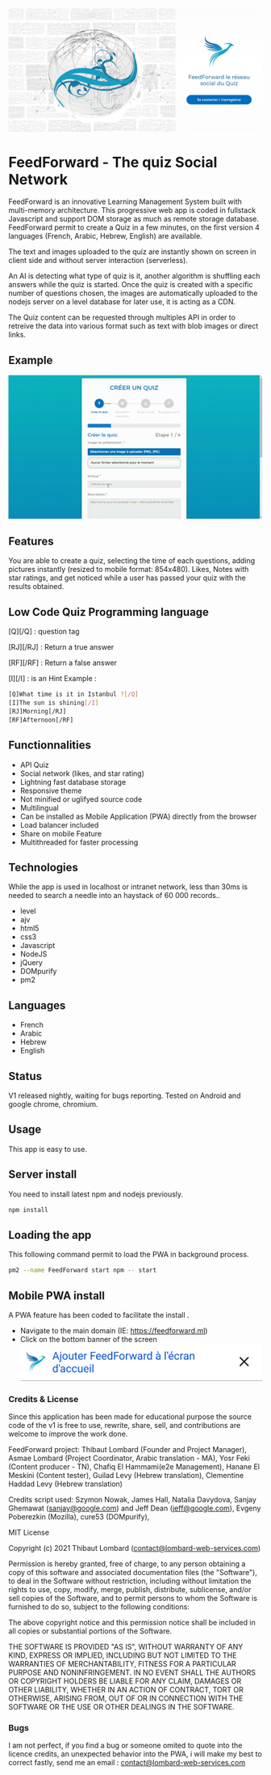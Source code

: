 ![image](https://github.com/Lombard-Web-Services/FeedForward/raw/master/demo/ff-index.png)
# FeedForward - The quiz Social Network
FeedForward is an innovative Learning Management System built with multi-memory architecture. This progressive web app is coded in fullstack Javascript and support DOM storage as much as remote storage database. FeedForward permit to create a Quiz in a few minutes, on the first version 4 languages (French, Arabic, Hebrew, English) are available. 

The text and images uploaded to the quiz are instantly shown on screen in client side and without server interaction (serverless). 

An AI is detecting what type of quiz is it, another algorithm is shuffling each answers while the quiz is started. Once the quiz is created with a specific number of questions chosen, the images are automatically uploaded to the nodejs server on a level database for later use, it is acting as a CDN. 

The Quiz content can be requested through multiples API in order to retreive the data into various format such as text with blob images or direct links.   

## Example
![image](https://github.com/Lombard-Web-Services/FeedForward/raw/master/demo/quiz.gif)

## Features
You are able to create a quiz, selecting the time of each questions, adding pictures instantly (resized to mobile format: 854x480). Likes, Notes with star ratings, and get noticed while a user has passed your quiz with the results obtained.

## Low Code Quiz Programming language
[Q][/Q] : question tag 

[RJ][/RJ] : Return a true answer 

[RF][/RF] : Return a false answer 

[I][/I] : is an Hint 
Example :
```sh
[Q]What time is it in Istanbul ?[/Q]
[I]The sun is shining[/I]
[RJ]Morning[/RJ]
[RF]Afternoon[/RF]
```

## Functionnalities
* API Quiz
* Social network (likes, and star rating)
* Lightning fast database storage
* Responsive theme 
* Not minified or uglifyed source code
* Multilingual
* Can be installed as Mobile Application (PWA) directly from the browser 
* Load balancer included 
* Share on mobile Feature
* Multithreaded for faster processing

## Technologies
While the app is used in localhost or intranet network, less than 30ms is needed to search a needle into an haystack of 60 000 records..
* level
* ajv 
* html5
* css3
* Javascript
* NodeJS
* jQuery
* DOMpurify
* pm2

## Languages
* French
* Arabic
* Hebrew
* English

## Status
V1 released nightly, waiting for bugs reporting.
Tested on Android and google chrome, chromium.

## Usage
This app is easy to use.

## Server install
You need to install latest npm and nodejs previously.
```sh
npm install
```

## Loading the app
This following command permit to load the PWA in background process.
```sh
pm2 --name FeedForward start npm -- start
```

## Mobile PWA install
A PWA feature has been coded to facilitate the install .
* Navigate to the main domain (IE: https://feedforward.ml)
* Click on the bottom banner of the screen
![image](https://github.com/Lombard-Web-Services/FeedForward/raw/master/demo/ff-a2hs-pwa-ribbon.png)


### Credits & License
Since this application has been made for educational purpose the source code of the v1 is free to use, rewrite, share, sell, and contributions are welcome to improve the work done.

FeedForward project: Thibaut Lombard (Founder and Project Manager), Asmae Lombard (Project Coordinator,  Arabic translation - MA), Yosr Feki (Content producer - TN), Chafiq El Hammami(e2e Management), Hanane El Meskini (Content tester),  Guilad Levy (Hebrew translation), Clementine Haddad Levy (Hebrew translation)

Credits script used: Szymon Nowak, James Hall, Natalia Davydova, Sanjay Ghemawat (sanjay@google.com) and Jeff Dean (jeff@google.com), Evgeny Poberezkin (Mozilla), cure53 (DOMpurify),

MIT License

Copyright (c) 2021 Thibaut Lombard (contact@lombard-web-services.com)

Permission is hereby granted, free of charge, to any person obtaining a copy
of this software and associated documentation files (the "Software"), to deal
in the Software without restriction, including without limitation the rights
to use, copy, modify, merge, publish, distribute, sublicense, and/or sell
copies of the Software, and to permit persons to whom the Software is
furnished to do so, subject to the following conditions:

The above copyright notice and this permission notice shall be included in all
copies or substantial portions of the Software.

THE SOFTWARE IS PROVIDED "AS IS", WITHOUT WARRANTY OF ANY KIND, EXPRESS OR
IMPLIED, INCLUDING BUT NOT LIMITED TO THE WARRANTIES OF MERCHANTABILITY,
FITNESS FOR A PARTICULAR PURPOSE AND NONINFRINGEMENT. IN NO EVENT SHALL THE
AUTHORS OR COPYRIGHT HOLDERS BE LIABLE FOR ANY CLAIM, DAMAGES OR OTHER
LIABILITY, WHETHER IN AN ACTION OF CONTRACT, TORT OR OTHERWISE, ARISING FROM,
OUT OF OR IN CONNECTION WITH THE SOFTWARE OR THE USE OR OTHER DEALINGS IN THE
SOFTWARE.

### Bugs
I am not perfect, if you find a bug or someone omited to quote into the licence credits, an unexpected behavior into the PWA, i will make my best to correct fastly, send me an email : 
contact@lombard-web-services.com
